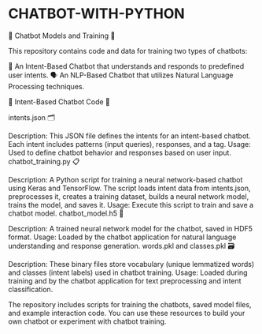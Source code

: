 # CHATBOT-WITH-PYTHON

🤖 Chatbot Models and Training 🧠

This repository contains code and data for training two types of chatbots:

📜 An Intent-Based Chatbot that understands and responds to predefined user intents.
🗣️ An NLP-Based Chatbot that utilizes Natural Language Processing techniques.

🤖 Intent-Based Chatbot Code 📜

intents.json 🗂️

Description: This JSON file defines the intents for an intent-based chatbot. Each intent includes patterns (input queries), responses, and a tag.
Usage: Used to define chatbot behavior and responses based on user input.
chatbot_training.py 📋

Description: A Python script for training a neural network-based chatbot using Keras and TensorFlow. The script loads intent data from intents.json, preprocesses it, creates a training dataset, builds a neural network model, trains the model, and saves it.
Usage: Execute this script to train and save a chatbot model.
chatbot_model.h5 💾

Description: A trained neural network model for the chatbot, saved in HDF5 format.
Usage: Loaded by the chatbot application for natural language understanding and response generation.
words.pkl and classes.pkl 🗃️

Description: These binary files store vocabulary (unique lemmatized words) and classes (intent labels) used in chatbot training.
Usage: Loaded during training and by the chatbot application for text preprocessing and intent classification.

The repository includes scripts for training the chatbots, saved model files, and example interaction code. You can use these resources to build your own chatbot or experiment with chatbot training.
